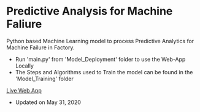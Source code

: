 # Predictive Analysis for Machine Faliure
Python based Machine Learning model to process Predictive Analytics for Machine Failure in Factory.

+ Run 'main.py' from 'Model_Deployment' folder to use the Web-App Locally
+ The Steps and Algorithms used to Train the model can be found in the 'Model_Training' folder

[Live Web App](https://group8tcsproject.el.r.appspot.com/)

* Updated on May 31, 2020